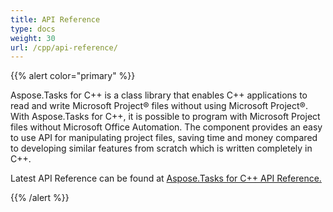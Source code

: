 ```yaml
---
title: API Reference
type: docs
weight: 30
url: /cpp/api-reference/
---
```


{{% alert color="primary" %}} 

Aspose.Tasks for C++ is a class library that enables C++ applications to read and write Microsoft Project® files without using Microsoft Project®. With Aspose.Tasks for C++, it is possible to program with Microsoft Project files without Microsoft Office Automation. The component provides an easy to use API for manipulating project files, saving time and money compared to developing similar features from scratch which is written completely in C++.

Latest API Reference can be found at [Aspose.Tasks for C++ API Reference.](https://apireference.aspose.com/cpp/tasks)

{{% /alert %}}
